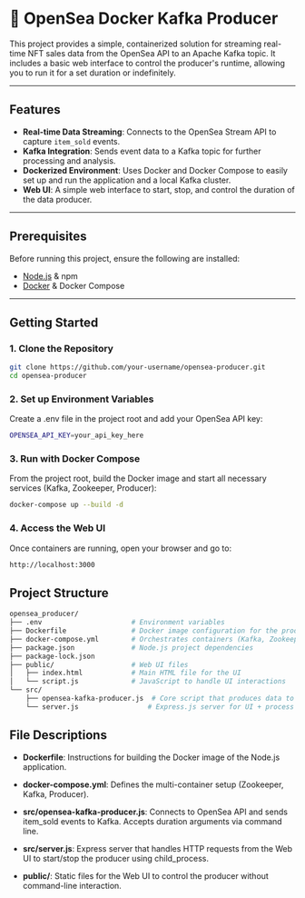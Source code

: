 # 📝 OpenSea Docker Kafka Producer

This project provides a simple, containerized solution for streaming real-time NFT sales data from the OpenSea API to an Apache Kafka topic. It includes a basic web interface to control the producer's runtime, allowing you to run it for a set duration or indefinitely.

---

## Features

- **Real-time Data Streaming**: Connects to the OpenSea Stream API to capture `item_sold` events.  
- **Kafka Integration**: Sends event data to a Kafka topic for further processing and analysis.  
- **Dockerized Environment**: Uses Docker and Docker Compose to easily set up and run the application and a local Kafka cluster.  
- **Web UI**: A simple web interface to start, stop, and control the duration of the data producer.  

---

## Prerequisites

Before running this project, ensure the following are installed:

- [Node.js](https://nodejs.org/) & npm  
- [Docker](https://www.docker.com/) & Docker Compose  

---

## Getting Started

### 1. Clone the Repository
```bash
git clone https://github.com/your-username/opensea-producer.git
cd opensea-producer
```

### 2. Set up Environment Variables
Create a .env file in the project root and add your OpenSea API key:
```bash
OPENSEA_API_KEY=your_api_key_here
```

### 3. Run with Docker Compose
From the project root, build the Docker image and start all necessary services (Kafka, Zookeeper, Producer):
```bash
docker-compose up --build -d
```
### 4. Access the Web UI
Once containers are running, open your browser and go to:
```bash
http://localhost:3000
```

## Project Structure
```bash
opensea_producer/
├── .env                      # Environment variables
├── Dockerfile                # Docker image configuration for the producer
├── docker-compose.yml        # Orchestrates containers (Kafka, Zookeeper, Producer)
├── package.json              # Node.js project dependencies
├── package-lock.json
├── public/                   # Web UI files
│   ├── index.html            # Main HTML file for the UI
│   └── script.js             # JavaScript to handle UI interactions
└── src/
    ├── opensea-kafka-producer.js  # Core script that produces data to Kafka
    └── server.js                 # Express.js server for UI + process con
```

## File Descriptions

- **Dockerfile**: Instructions for building the Docker image of the Node.js application.

- **docker-compose.yml**: Defines the multi-container setup (Zookeeper, Kafka, Producer).

- **src/opensea-kafka-producer.js**: Connects to OpenSea API and sends item_sold events to Kafka. Accepts duration arguments via command line.

- **src/server.js**: Express server that handles HTTP requests from the Web UI to start/stop the producer using child_process.

- **public/**: Static files for the Web UI to control the producer without command-line interaction.